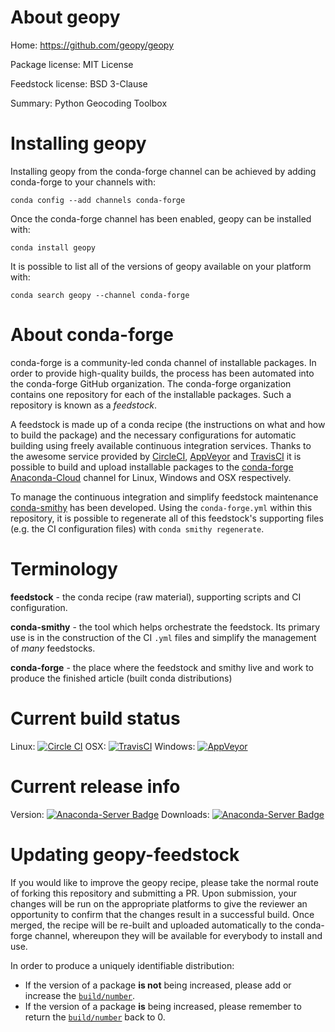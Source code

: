 About geopy
===========

Home: https://github.com/geopy/geopy

Package license: MIT License

Feedstock license: BSD 3-Clause

Summary: Python Geocoding Toolbox



Installing geopy
================

Installing geopy from the conda-forge channel can be achieved by adding conda-forge to your channels with:

```
conda config --add channels conda-forge
```

Once the conda-forge channel has been enabled, geopy can be installed with:

```
conda install geopy
```

It is possible to list all of the versions of geopy available on your platform with:

```
conda search geopy --channel conda-forge
```


About conda-forge
=================

conda-forge is a community-led conda channel of installable packages.
In order to provide high-quality builds, the process has been automated into the
conda-forge GitHub organization. The conda-forge organization contains one repository 
for each of the installable packages. Such a repository is known as a *feedstock*.

A feedstock is made up of a conda recipe (the instructions on what and how to build
the package) and the necessary configurations for automatic building using freely
available continuous integration services. Thanks to the awesome service provided by
[CircleCI](https://circleci.com/), [AppVeyor](http://www.appveyor.com/)
and [TravisCI](https://travis-ci.org/) it is possible to build and upload installable
packages to the [conda-forge](https://anaconda.org/conda-forge)
[Anaconda-Cloud](http://docs.anaconda.org/) channel for Linux, Windows and OSX respectively.

To manage the continuous integration and simplify feedstock maintenance
[conda-smithy](http://github.com/conda-forge/conda-smithy) has been developed.
Using the ``conda-forge.yml`` within this repository, it is possible to regenerate all of
this feedstock's supporting files (e.g. the CI configuration files) with ``conda smithy regenerate``.


Terminology
===========

**feedstock** - the conda recipe (raw material), supporting scripts and CI configuration.

**conda-smithy** - the tool which helps orchestrate the feedstock.
                   Its primary use is in the construction of the CI ``.yml`` files
                   and simplify the management of *many* feedstocks.

**conda-forge** - the place where the feedstock and smithy live and work to
                  produce the finished article (built conda distributions)

Current build status
====================

Linux: [![Circle CI](https://circleci.com/gh/conda-forge/geopy-feedstock.svg?style=svg)](https://circleci.com/gh/conda-forge/geopy-feedstock)
OSX: [![TravisCI](https://travis-ci.org/conda-forge/geopy-feedstock.svg?branch=master)](https://travis-ci.org/conda-forge/geopy-feedstock) 
Windows: [![AppVeyor](https://ci.appveyor.com/api/projects/status/github/conda-forge/geopy-feedstock?svg=True)](https://ci.appveyor.com/project/conda-forge/geopy-feedstock/branch/master)

Current release info
====================
Version: [![Anaconda-Server Badge](https://anaconda.org/conda-forge/geopy/badges/version.svg)](https://anaconda.org/conda-forge/geopy)
Downloads: [![Anaconda-Server Badge](https://anaconda.org/conda-forge/geopy/badges/downloads.svg)](https://anaconda.org/conda-forge/geopy)


Updating geopy-feedstock
========================

If you would like to improve the geopy recipe, please take the normal
route of forking this repository and submitting a PR. Upon submission, your changes will
be run on the appropriate platforms to give the reviewer an opportunity to confirm that the
changes result in a successful build. Once merged, the recipe will be re-built and uploaded
automatically to the conda-forge channel, whereupon they will be available for everybody to
install and use.

In order to produce a uniquely identifiable distribution:
 * If the version of a package **is not** being increased, please add or increase
   the [``build/number``](http://conda.pydata.org/docs/building/meta-yaml.html#build-number-and-string). 
 * If the version of a package **is** being increased, please remember to return
   the [``build/number``](http://conda.pydata.org/docs/building/meta-yaml.html#build-number-and-string)
   back to 0.
